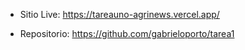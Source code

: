- Sitio Live: https://tareauno-agrinews.vercel.app/

- Repositorio: https://github.com/gabrieloporto/tarea1
